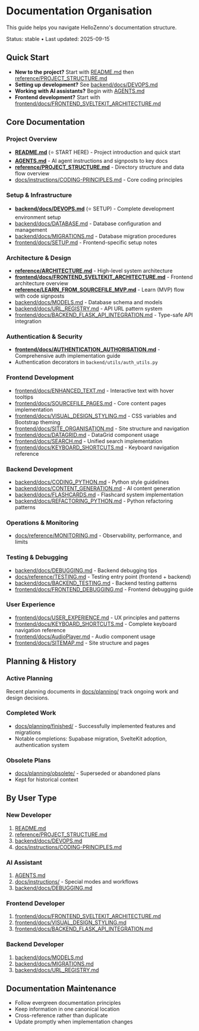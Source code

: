 # Documentation Organisation

This guide helps you navigate HelloZenno's documentation structure.

Status: stable • Last updated: 2025-09-15

## Quick Start

- **New to the project?** Start with [README.md](../README.md) then [reference/PROJECT_STRUCTURE.md](reference/PROJECT_STRUCTURE.md)
- **Setting up development?** See [backend/docs/DEVOPS.md](../backend/docs/DEVOPS.md)
- **Working with AI assistants?** Begin with [AGENTS.md](../AGENTS.md)
- **Frontend development?** Start with [frontend/docs/FRONTEND_SVELTEKIT_ARCHITECTURE.md](../frontend/docs/FRONTEND_SVELTEKIT_ARCHITECTURE.md)

## Core Documentation

### Project Overview
- **[README.md](../README.md)** (⭐ START HERE) - Project introduction and quick start
- **[AGENTS.md](../AGENTS.md)** - AI agent instructions and signposts to key docs
- **[reference/PROJECT_STRUCTURE.md](reference/PROJECT_STRUCTURE.md)** - Directory structure and data flow overview
- [docs/instructions/CODING-PRINCIPLES.md](instructions/CODING-PRINCIPLES.md) - Core coding principles

### Setup & Infrastructure
- **[backend/docs/DEVOPS.md](../backend/docs/DEVOPS.md)** (⭐ SETUP) - Complete development environment setup
- [backend/docs/DATABASE.md](../backend/docs/DATABASE.md) - Database configuration and management
- [backend/docs/MIGRATIONS.md](../backend/docs/MIGRATIONS.md) - Database migration procedures
- [frontend/docs/SETUP.md](../frontend/docs/SETUP.md) - Frontend-specific setup notes

### Architecture & Design
- **[reference/ARCHITECTURE.md](reference/ARCHITECTURE.md)** - High-level system architecture
- **[frontend/docs/FRONTEND_SVELTEKIT_ARCHITECTURE.md](../frontend/docs/FRONTEND_SVELTEKIT_ARCHITECTURE.md)** - Frontend architecture overview
- **[reference/LEARN_FROM_SOURCEFILE_MVP.md](reference/LEARN_FROM_SOURCEFILE_MVP.md)** - Learn (MVP) flow with code signposts
- [backend/docs/MODELS.md](../backend/docs/MODELS.md) - Database schema and models
- [backend/docs/URL_REGISTRY.md](../backend/docs/URL_REGISTRY.md) - API URL pattern system
- [frontend/docs/BACKEND_FLASK_API_INTEGRATION.md](../frontend/docs/BACKEND_FLASK_API_INTEGRATION.md) - Type-safe API integration

### Authentication & Security
- **[frontend/docs/AUTHENTICATION_AUTHORISATION.md](../frontend/docs/AUTHENTICATION_AUTHORISATION.md)** - Comprehensive auth implementation guide
- Authentication decorators in `backend/utils/auth_utils.py`

### Frontend Development
- [frontend/docs/ENHANCED_TEXT.md](../frontend/docs/ENHANCED_TEXT.md) - Interactive text with hover tooltips
- [frontend/docs/SOURCEFILE_PAGES.md](../frontend/docs/SOURCEFILE_PAGES.md) - Core content pages implementation
- [frontend/docs/VISUAL_DESIGN_STYLING.md](../frontend/docs/VISUAL_DESIGN_STYLING.md) - CSS variables and Bootstrap theming
- [frontend/docs/SITE_ORGANISATION.md](../frontend/docs/SITE_ORGANISATION.md) - Site structure and navigation
- [frontend/docs/DATAGRID.md](../frontend/docs/DATAGRID.md) - DataGrid component usage
- [frontend/docs/SEARCH.md](../frontend/docs/SEARCH.md) - Unified search implementation
- [frontend/docs/KEYBOARD_SHORTCUTS.md](../frontend/docs/KEYBOARD_SHORTCUTS.md) - Keyboard navigation reference

### Backend Development
- [backend/docs/CODING_PYTHON.md](../backend/docs/CODING_PYTHON.md) - Python style guidelines
- [backend/docs/CONTENT_GENERATION.md](../backend/docs/CONTENT_GENERATION.md) - AI content generation
- [backend/docs/FLASHCARDS.md](../backend/docs/FLASHCARDS.md) - Flashcard system implementation
- [backend/docs/REFACTORING_PYTHON.md](../backend/docs/REFACTORING_PYTHON.md) - Python refactoring patterns

### Operations & Monitoring
- [docs/reference/MONITORING.md](reference/MONITORING.md) - Observability, performance, and limits

### Testing & Debugging
- [backend/docs/DEBUGGING.md](../backend/docs/DEBUGGING.md) - Backend debugging tips
- [docs/reference/TESTING.md](reference/TESTING.md) - Testing entry point (frontend + backend)
- [backend/docs/BACKEND_TESTING.md](../backend/docs/BACKEND_TESTING.md) - Backend testing patterns
- [frontend/docs/FRONTEND_DEBUGGING.md](../frontend/docs/FRONTEND_DEBUGGING.md) - Frontend debugging guide

### User Experience
- [frontend/docs/USER_EXPERIENCE.md](../frontend/docs/USER_EXPERIENCE.md) - UX principles and patterns
- [frontend/docs/KEYBOARD_SHORTCUTS.md](../frontend/docs/KEYBOARD_SHORTCUTS.md) - Complete keyboard navigation reference
- [frontend/docs/AudioPlayer.md](../frontend/docs/AudioPlayer.md) - Audio component usage
- [frontend/docs/SITEMAP.md](../frontend/docs/SITEMAP.md) - Site structure and pages

## Planning & History

### Active Planning
Recent planning documents in [docs/planning/](planning/) track ongoing work and design decisions.

### Completed Work
- [docs/planning/finished/](planning/finished/) - Successfully implemented features and migrations
- Notable completions: Supabase migration, SvelteKit adoption, authentication system

### Obsolete Plans
- [docs/planning/obsolete/](planning/obsolete/) - Superseded or abandoned plans
- Kept for historical context

## By User Type

### New Developer
1. [README.md](../README.md)
2. [reference/PROJECT_STRUCTURE.md](reference/PROJECT_STRUCTURE.md)
3. [backend/docs/DEVOPS.md](../backend/docs/DEVOPS.md)
4. [docs/instructions/CODING-PRINCIPLES.md](instructions/CODING-PRINCIPLES.md)

### AI Assistant
1. [AGENTS.md](../AGENTS.md)
2. [docs/instructions/](instructions/) - Special modes and workflows
3. [backend/docs/DEBUGGING.md](../backend/docs/DEBUGGING.md)

### Frontend Developer
1. [frontend/docs/FRONTEND_SVELTEKIT_ARCHITECTURE.md](../frontend/docs/FRONTEND_SVELTEKIT_ARCHITECTURE.md)
2. [frontend/docs/VISUAL_DESIGN_STYLING.md](../frontend/docs/VISUAL_DESIGN_STYLING.md)
3. [frontend/docs/BACKEND_FLASK_API_INTEGRATION.md](../frontend/docs/BACKEND_FLASK_API_INTEGRATION.md)

### Backend Developer
1. [backend/docs/MODELS.md](../backend/docs/MODELS.md)
2. [backend/docs/MIGRATIONS.md](../backend/docs/MIGRATIONS.md)
3. [backend/docs/URL_REGISTRY.md](../backend/docs/URL_REGISTRY.md)

## Documentation Maintenance

- Follow evergreen documentation principles
- Keep information in one canonical location
- Cross-reference rather than duplicate
- Update promptly when implementation changes
